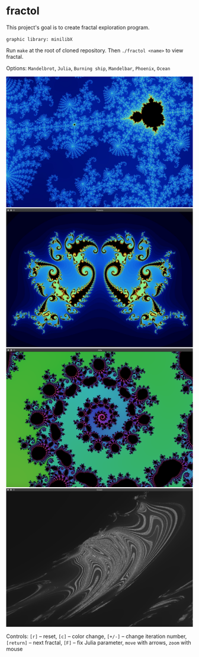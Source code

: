 # fractol
This project's goal is to create fractal exploration program.

``graphic library: minilibX``

Run ``make`` at the root of cloned repository.
Then ``./fractol <name>`` to view fractal.

Options: `Mandelbrot`, `Julia`, `Burning ship`, `Mandelbar`, `Phoenix`, `Ocean`

![Mandelbrot](https://github.com/phGAV/fractol/raw/master/img/mandelbrot.jpg)
![Phoenix](https://github.com/phGAV/fractol/raw/master/img/phoenix.jpg)
![Julia](https://github.com/phGAV/fractol/raw/master/img/julia.png)
![Ocean](https://github.com/phGAV/fractol/raw/master/img/ocean.png)
					
Controls: `[r]` – reset, `[c]` – color change, 
`[+/-]` – change iteration number, `[return]` – next fractal, 
`[F]` – fix Julia parameter, `move` with arrows, `zoom` with mouse
